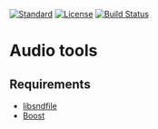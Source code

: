 [![Standard](https://img.shields.io/badge/c%2B%2B-98/11/14/17-blue.svg)](https://en.wikipedia.org/wiki/C%2B%2B#Standardization) [![License](https://img.shields.io/badge/license-MIT-blue.svg)](https://opensource.org/licenses/MIT) [![Build Status](https://travis-ci.org/mpoullet/audio-tools.svg?branch=master)](https://travis-ci.org/mpoullet/audio-tools)
# Audio tools

## Requirements

* [libsndfile](https://github.com/erikd/libsndfile)
* [Boost](http://www.boost.org/)
